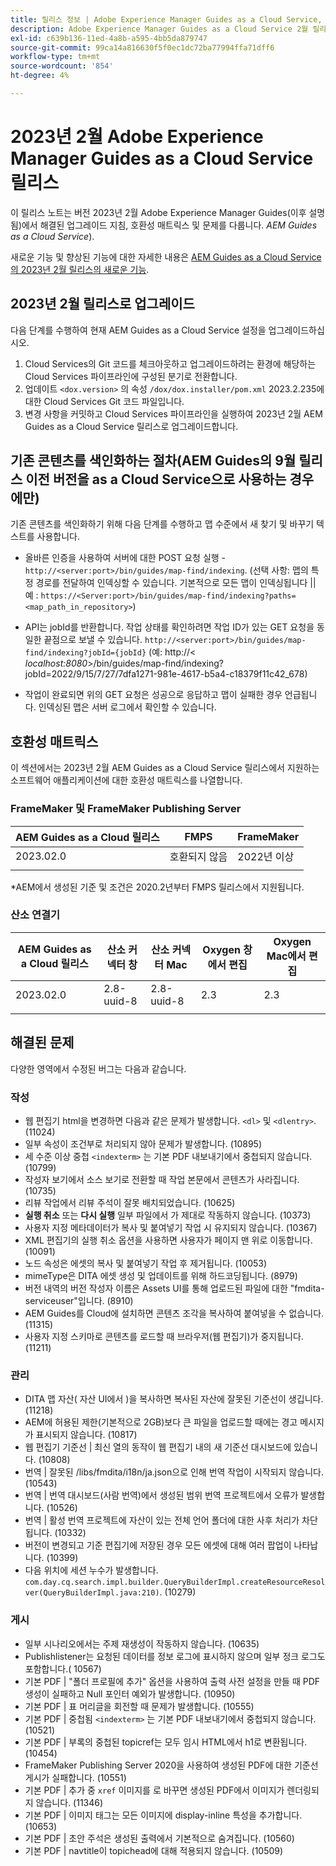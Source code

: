 ```yaml
---
title: 릴리스 정보 | Adobe Experience Manager Guides as a Cloud Service, 2023년 2월 릴리스
description: Adobe Experience Manager Guides as a Cloud Service 2월 릴리스
exl-id: c639b136-11ed-4a8b-a595-4bb5da879747
source-git-commit: 99ca14a816630f5f0ec1dc72ba77994ffa71dff6
workflow-type: tm+mt
source-wordcount: '854'
ht-degree: 4%

---
```


# 2023년 2월 Adobe Experience Manager Guides as a Cloud Service 릴리스

이 릴리스 노트는 버전 2023년 2월 Adobe Experience Manager Guides(이후 설명됨)에서 해결된 업그레이드 지침, 호환성 매트릭스 및 문제를 다룹니다. *AEM Guides as a Cloud Service*).

새로운 기능 및 향상된 기능에 대한 자세한 내용은 [AEM Guides as a Cloud Service의 2023년 2월 릴리스의 새로운 기능](whats-new-2023.2.0.md).

## 2023년 2월 릴리스로 업그레이드

다음 단계를 수행하여 현재 AEM Guides as a Cloud Service 설정을 업그레이드하십시오.
1. Cloud Services의 Git 코드를 체크아웃하고 업그레이드하려는 환경에 해당하는 Cloud Services 파이프라인에 구성된 분기로 전환합니다.
2. 업데이트 `<dox.version>` 의 속성 `/dox/dox.installer/pom.xml` 2023.2.235에 대한 Cloud Services Git 코드 파일입니다.
3. 변경 사항을 커밋하고 Cloud Services 파이프라인을 실행하여 2023년 2월 AEM Guides as a Cloud Service 릴리스로 업그레이드합니다.

## 기존 콘텐츠를 색인화하는 절차(AEM Guides의 9월 릴리스 이전 버전을 as a Cloud Service으로 사용하는 경우에만)

기존 콘텐츠를 색인화하기 위해 다음 단계를 수행하고 맵 수준에서 새 찾기 및 바꾸기 텍스트를 사용합니다.

* 올바른 인증을 사용하여 서버에 대한 POST 요청 실행 - `http://<server:port>/bin/guides/map-find/indexing`.
(선택 사항: 맵의 특정 경로를 전달하여 인덱싱할 수 있습니다. 기본적으로 모든 맵이 인덱싱됩니다 || 예 : `https://<Server:port>/bin/guides/map-find/indexing?paths=<map_path_in_repository>`)

* API는 jobId를 반환합니다. 작업 상태를 확인하려면 작업 ID가 있는 GET 요청을 동일한 끝점으로 보낼 수 있습니다. `http://<server:port>/bin/guides/map-find/indexing?jobId={jobId}`
(예: http://&lt;
_localhost:8080_>/bin/guides/map-find/indexing?jobId=2022/9/15/7/27/7dfa1271-981e-4617-b5a4-c18379f11c42_678)

* 작업이 완료되면 위의 GET 요청은 성공으로 응답하고 맵이 실패한 경우 언급됩니다. 인덱싱된 맵은 서버 로그에서 확인할 수 있습니다.

## 호환성 매트릭스

이 섹션에서는 2023년 2월 AEM Guides as a Cloud Service 릴리스에서 지원하는 소프트웨어 애플리케이션에 대한 호환성 매트릭스를 나열합니다.

### FrameMaker 및 FrameMaker Publishing Server

| AEM Guides as a Cloud 릴리스 | FMPS | FrameMaker |
| --- | --- | --- |
| 2023.02.0 | 호환되지 않음 | 2022년 이상 |
|  |  |  |

*AEM에서 생성된 기준 및 조건은 2020.2년부터 FMPS 릴리스에서 지원됩니다.

### 산소 연결기

| AEM Guides as a Cloud 릴리스 | 산소 커넥터 창 | 산소 커넥터 Mac | Oxygen 창에서 편집 | Oxygen Mac에서 편집 |
| --- | --- | --- | --- | --- |
| 2023.02.0 | 2.8-uuid-8 | 2.8-uuid-8 | 2.3 | 2.3 |
|  |  |  |  |

## 해결된 문제

다양한 영역에서 수정된 버그는 다음과 같습니다.

### 작성

* 웹 편집기 html을 변경하면 다음과 같은 문제가 발생합니다. `<dl>` 및 `<dlentry>`. (11024)
* 일부 속성이 조건부로 처리되지 않아 문제가 발생합니다. (10895)
* 세 수준 이상 중첩 `<indexterm>` 는 기본 PDF 내보내기에서 중첩되지 않습니다. (10799)
* 작성자 보기에서 소스 보기로 전환할 때 작업 본문에서 콘텐츠가 사라집니다. (10735)
* 리뷰 작업에서 리뷰 주석이 잘못 배치되었습니다. (10625)
* **실행 취소** 또는 **다시 실행** 일부 파일에서 가 제대로 작동하지 않습니다. (10373)
* 사용자 지정 메타데이터가 복사 및 붙여넣기 작업 시 유지되지 않습니다. (10367)
* XML 편집기의 실행 취소 옵션을 사용하면 사용자가 페이지 맨 위로 이동합니다. (10091)
* 노드 속성은 에셋의 복사 및 붙여넣기 작업 후 제거됩니다. (10053)
* mimeType은 DITA 에셋 생성 및 업데이트를 위해 하드코딩됩니다. (8979)
* 버전 내역의 버전 작성자 이름은 Assets UI를 통해 업로드된 파일에 대한 &quot;fmdita-serviceuser&quot;입니다. (8910)
* AEM Guides를 Cloud에 설치하면 콘텐츠 조각을 복사하여 붙여넣을 수 없습니다. (11315)
* 사용자 지정 스키마로 콘텐츠를 로드할 때 브라우저(웹 편집기)가 중지됩니다. (11211)

### 관리

* DITA 맵 자산( 자산 UI에서 )을 복사하면 복사된 자산에 잘못된 기준선이 생깁니다. (11218)
* AEM에 허용된 제한(기본적으로 2GB)보다 큰 파일을 업로드할 때에는 경고 메시지가 표시되지 않습니다. (10817)
* 웹 편집기 기준선 | 최신 열의 동작이 웹 편집기 내의 새 기준선 대시보드에 있습니다. (10808)
* 번역 | 잘못된 /libs/fmdita/i18n/ja.json으로 인해 번역 작업이 시작되지 않습니다. (10543)
* 번역 | 번역 대시보드(사람 번역)에서 생성된 범위 번역 프로젝트에서 오류가 발생합니다. (10526)
* 번역 | 활성 번역 프로젝트에 자산이 있는 전체 언어 폴더에 대한 사후 처리가 차단됩니다. (10332)
* 버전이 변경되고 기준 편집기에 저장된 경우 모든 에셋에 대해 여러 팝업이 나타납니다. (10399)
* 다음 위치에 세션 누수가 발생합니다. `com.day.cq.search.impl.builder.QueryBuilderImpl.createResourceResolver(QueryBuilderImpl.java:210)`. (10279)

### 게시

* 일부 시나리오에서는 주제 재생성이 작동하지 않습니다. (10635)
* Publishlistener는 요청된 데이터를 정보 로그에 표시하지 않으며 일부 정크 로그도 포함합니다.( 10567)
* 기본 PDF | &quot;폴더 프로필에 추가&quot; 옵션을 사용하여 출력 사전 설정을 만들 때 PDF 생성이 실패하고 Null 포인터 예외가 발생합니다. (10950)
* 기본 PDF | 표 머리글을 회전할 때 문제가 발생합니다. (10555)
* 기본 PDF | 중첩됨 `<indexterm>` 는 기본 PDF 내보내기에서 중첩되지 않습니다. (10521)
* 기본 PDF | 부록의 중첩된 topicref는 모두 임시 HTML에서 h1로 변환됩니다. (10454)
* FrameMaker Publishing Server 2020을 사용하여 생성된 PDF에 대한 기준선 게시가 실패합니다. (10551)
* 기본 PDF | 추가 중 `xref` 이미지를 로 바꾸면 생성된 PDF에서 이미지가 렌더링되지 않습니다. (11346)
* 기본 PDF | 이미지 태그는 모든 이미지에 display-inline 특성을 추가합니다. (10653)
* 기본 PDF | 초안 주석은 생성된 출력에서 기본적으로 숨겨집니다. (10560)
* 기본 PDF | navtitle이 topichead에 대해 적용되지 않습니다. (10509)
